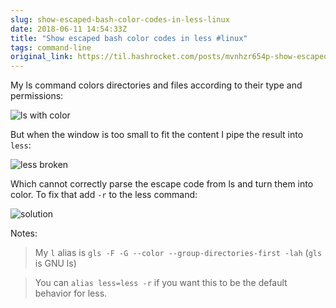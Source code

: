 ```yaml
---
slug: show-escaped-bash-color-codes-in-less-linux
date: 2018-06-11 14:54:33Z
title: "Show escaped bash color codes in less #linux"
tags: command-line
original_link: https://til.hashrocket.com/posts/mvnhzr654p-show-escaped-bash-color-codes-in-less-linux
---
```



My ls command colors directories and files according to their type and permissions:

![ls with color](https://i.imgur.com/yvrvekW.gif)

But when the window is too small to fit the content I pipe the result into `less`:

![less broken](https://i.imgur.com/kfs0Mr9.gif)

Which cannot correctly parse the escape code from ls and turn them into color. To fix that add `-r` to the less command:

![solution](https://i.imgur.com/EiPGO4q.gif)


Notes:
> My `l` alias is `gls -F -G --color --group-directories-first -lah` (`gls` is GNU ls)

> You can `alias less=less -r` if you want this to be the default behavior for less.
